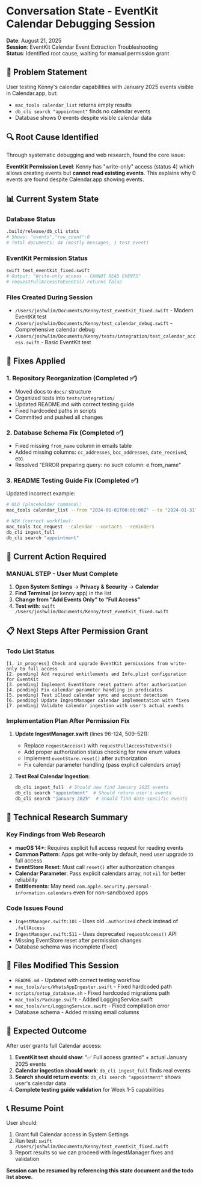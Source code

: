 # Conversation State - EventKit Calendar Debugging Session

**Date**: August 21, 2025  
**Session**: EventKit Calendar Event Extraction Troubleshooting  
**Status**: Identified root cause, waiting for manual permission grant

## 🎯 **Problem Statement**
User testing Kenny's calendar capabilities with January 2025 events visible in Calendar.app, but:
- `mac_tools calendar_list` returns empty results
- `db_cli search "appointment"` finds no calendar events 
- Database shows 0 events despite visible calendar data

## 🔍 **Root Cause Identified**
Through systematic debugging and web research, found the core issue:

**EventKit Permission Level**: Kenny has "write-only" access (status 4) which allows creating events but **cannot read existing events**. This explains why 0 events are found despite Calendar.app showing events.

## 📊 **Current System State**

### Database Status
```bash
.build/release/db_cli stats
# Shows: "events","row_count":0
# Total documents: 44 (mostly messages, 1 test event)
```

### EventKit Permission Status
```bash
swift test_eventkit_fixed.swift
# Output: "Write-only access - CANNOT READ EVENTS"
# requestFullAccessToEvents() returns false
```

### Files Created During Session
- `/Users/joshwlim/Documents/Kenny/test_eventkit_fixed.swift` - Modern EventKit test
- `/Users/joshwlim/Documents/Kenny/test_calendar_debug.swift` - Comprehensive calendar debug
- `/Users/joshwlim/Documents/Kenny/tests/integration/test_calendar_access.swift` - Basic EventKit test

## 🔧 **Fixes Applied**

### 1. Repository Reorganization (Completed ✅)
- Moved docs to `docs/` structure
- Organized tests into `tests/integration/`
- Updated README.md with correct testing guide
- Fixed hardcoded paths in scripts
- Committed and pushed all changes

### 2. Database Schema Fix (Completed ✅)
- Fixed missing `from_name` column in emails table
- Added missing columns: `cc_addresses`, `bcc_addresses`, `date_received`, etc.
- Resolved "ERROR preparing query: no such column: e.from_name"

### 3. README Testing Guide Fix (Completed ✅)
Updated incorrect example:
```bash
# OLD (placeholder command):
mac_tools calendar_list --from "2024-01-01T00:00:00Z" --to "2024-01-31T00:00:00Z"

# NEW (correct workflow):
mac_tools tcc_request --calendar --contacts --reminders
db_cli ingest_full
db_cli search "appointment"
```

## 🎯 **Current Action Required**

### **MANUAL STEP - User Must Complete**
1. **Open System Settings** → **Privacy & Security** → **Calendar**
2. **Find Terminal** (or kenny app) in the list
3. **Change from "Add Events Only" to "Full Access"**
4. **Test with**: `swift /Users/joshwlim/Documents/Kenny/test_eventkit_fixed.swift`

## 📋 **Next Steps After Permission Grant**

### Todo List Status
```
[1. in_progress] Check and upgrade EventKit permissions from write-only to full access
[2. pending] Add required entitlements and Info.plist configuration for EventKit  
[3. pending] Implement EventStore reset pattern after authorization
[4. pending] Fix calendar parameter handling in predicates
[5. pending] Test iCloud calendar sync and account detection
[6. pending] Update IngestManager calendar implementation with fixes
[7. pending] Validate calendar ingestion with user's actual events
```

### **Implementation Plan After Permission Fix**
1. **Update IngestManager.swift** (lines 96-124, 509-521):
   - Replace `requestAccess()` with `requestFullAccessToEvents()`
   - Add proper authorization status checking for new enum values
   - Implement `eventStore.reset()` after authorization
   - Fix calendar parameter handling (pass explicit calendars array)

2. **Test Real Calendar Ingestion**:
   ```bash
   db_cli ingest_full  # Should now find January 2025 events
   db_cli search "appointment"  # Should return user's events
   db_cli search "january 2025"  # Should find date-specific events
   ```

## 🔬 **Technical Research Summary**

### Key Findings from Web Research
- **macOS 14+**: Requires explicit full access request for reading events
- **Common Pattern**: Apps get write-only by default, need user upgrade to full access
- **EventStore Reset**: Must call `reset()` after authorization changes
- **Calendar Parameter**: Pass explicit calendars array, not `nil` for better reliability
- **Entitlements**: May need `com.apple.security.personal-information.calendars` even for non-sandboxed apps

### **Code Issues Found**
- `IngestManager.swift:101` - Uses old `.authorized` check instead of `.fullAccess`
- `IngestManager.swift:511` - Uses deprecated `requestAccess()` API
- Missing EventStore reset after permission changes
- Database schema was incomplete (fixed)

## 📁 **Files Modified This Session**
- `README.md` - Updated with correct testing workflow
- `mac_tools/src/WhatsAppIngester.swift` - Fixed hardcoded path
- `scripts/setup_database.sh` - Fixed hardcoded migrations path
- `mac_tools/Package.swift` - Added LoggingService.swift
- `mac_tools/src/LoggingService.swift` - Fixed compilation error
- Database schema - Added missing email columns

## 🚀 **Expected Outcome**
After user grants full Calendar access:
1. **EventKit test should show**: "✅ Full access granted" + actual January 2025 events
2. **Calendar ingestion should work**: `db_cli ingest_full` finds real events
3. **Search should return events**: `db_cli search "appointment"` shows user's calendar data
4. **Complete testing guide validation** for Week 1-5 capabilities

## 📞 **Resume Point**
User should:
1. Grant full Calendar access in System Settings
2. Run test: `swift /Users/joshwlim/Documents/Kenny/test_eventkit_fixed.swift`
3. Report results so we can proceed with IngestManager fixes and validation

**Session can be resumed by referencing this state document and the todo list above.**